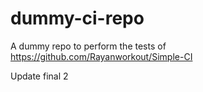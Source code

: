 # dummy-ci-repo
A dummy repo to perform the tests of https://github.com/Rayanworkout/Simple-CI

Update final 2
